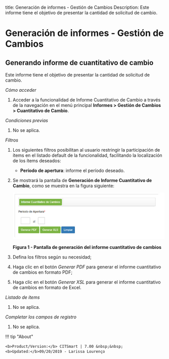 title:  Generación de informes - Gestión de Cambios
Description: Este informe tiene el objetivo de presentar la cantidad de solicitud de cambio. 
# Generación de informes - Gestión de Cambios

Generando informe de cuantitativo de cambio
-----------------------------------------------

Este informe tiene el objetivo de presentar la cantidad de solicitud de cambio.

*Cómo acceder*

1. Acceder a la funcionalidad de Informe Cuantitativo de Cambio a través de la navegación en el menú principal
**Informes > Gestión de Cambios > Cuantitativo de Cambio**.

*Condiciones previas*

1. No se aplica.

*Filtros*

1. Los siguientes filtros posibilitan al usuario restringir la participación de ítems en el listado default de la funcionalidad, 
facilitando la localización de los ítems deseados:

    - **Período de apertura**: informe el período deseado.
    
2. Se mostrará la pantalla de **Generación de Informe Cuantitativo de Cambio**, como se muestra en la figura siguiente:

    ![Mudanças](images/informes.img1.jpg)
    
    **Figura 1 - Pantalla de generación del informe cuantitativo de cambios**
    
3. Defina los filtros según su necesidad;

4. Haga clic en el botón *Generar PDF* para generar el informe cuantitativo de cambios en formato PDF;

5. Haga clic en el botón *Generar XSL* para generar el informe cuantitativo de cambios en formato de Excel.

*Listado de ítems*

1. No se aplica.

*Completar los campos de registro*

1. No se aplica.

!!! tip "About"

    <b>Product/Version:</b> CITSmart | 7.00 &nbsp;&nbsp;
    <b>Updated:</b>09/20/2019 - Larissa Lourenço
